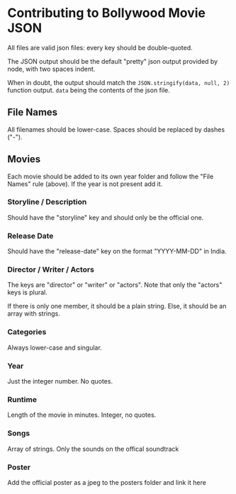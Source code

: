 # Contributing to Bollywood Movie JSON

All files are valid json files: every key should be double-quoted.

The JSON output should be the default "pretty" json output provided by node, with two spaces indent.

When in doubt, the output should match the `JSON.stringify(data, null, 2)` function output. `data` being the contents of the json file.

## File Names

All filenames should be lower-case. Spaces should be replaced by dashes ("-").

## Movies

Each movie should be added to its own year folder and follow the "File Names" rule (above).
If the year is not present add it. 

### Storyline / Description

Should have the "storyline" key and should only be the official one.

### Release Date

Should have the "release-date" key on the format "YYYY-MM-DD" in India.

### Director / Writer / Actors

The keys are "director" or "writer" or "actors". Note that only the "actors" keys is plural.

If there is only one member, it should be a plain string. Else, it should be an array with strings.

### Categories

Always lower-case and singular.

### Year

Just the integer number. No quotes.

### Runtime

Length of the movie in minutes. Integer, no quotes.

### Songs

Array of strings. Only the sounds on the offical soundtrack

### Poster

Add the official poster as a jpeg to the posters folder and link it here
